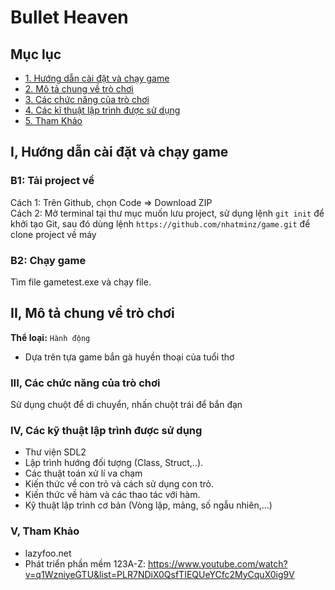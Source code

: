 # Bullet Heaven
<a name="ve-dau-trang"/>

##  Mục lục
* [1. Hướng dẫn cài đặt và chạy game](#cai-dat)
* [2. Mô tả chung về trò chơi](#mo-ta)
* [3. Các chức năng của trò chơi](#chuc-nang)
* [4. Các kĩ thuật lập trình được sử dụng](#ki-thuat)
* [5. Tham Khảo](#ho-tro)


<a name="cai-dat"/>

## I, Hướng dẫn cài đặt và chạy game
  ### B1: Tải project về
  Cách 1: Trên Github, chọn Code => Download ZIP  
  Cách 2: Mở terminal tại thư mục muốn lưu project, sử dụng lệnh `git init` để khởi tạo Git, sau đó dùng lệnh `https://github.com/nhatminz/game.git` để clone project về máy  
  ### B2: Chạy game
  Tìm file gametest.exe và chạy file.

<a name="mo-ta"/>

## II, Mô tả chung về trò chơi
  **Thể loại:** `Hành động`
- Dựa trên tựa game bắn gà huyền thoại của tuổi thơ
 
 <a name = "chuc-nang"/>

### III, Các chức năng của trò chơi
Sử dụng chuột để di chuyển, nhấn chuột trái để bắn đạn

<a name = "ki-thuat"/>

### IV, Các kỹ thuật lập trình được sử dụng
 - Thư viện SDL2
 - Lập trình hướng đối tượng (Class, Struct,..).
 - Các thuật toán xử lí va chạm
 - Kiến thức về con trỏ và cách sử dụng con trỏ.
 - Kiến thức về hàm và các thao tác với hàm.
 - Kỹ thuật lập trình cơ bản (Vòng lặp, mảng, số ngẫu nhiên,...)
    

<a name = "ho-tro"/>

### V, Tham Khảo 
- lazyfoo.net
- Phát triển phần mềm 123A-Z: https://www.youtube.com/watch?v=q1WzniyeGTU&list=PLR7NDiX0QsfTIEQUeYCfc2MyCquX0ig9V
